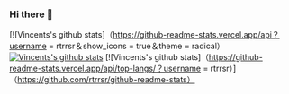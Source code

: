 ### Hi there 👋

<!--
**rtrrsr/rtrrsr** is a ✨ _special_ ✨ repository because its `README.md` (this file) appears on your GitHub profile.

Here are some ideas to get you started:

- 🔭 I’m currently working on ...
- 🌱 I’m currently learning ...
- 👯 I’m looking to collaborate on ...
- 🤔 I’m looking for help with ...
- 💬 Ask me about ...
- 📫 How to reach me: ...
- 😄 Pronouns: ...
- ⚡ Fun fact: ...
-->
[![Vincents's github stats]（https://github-readme-stats.vercel.app/api？username = rtrrsr＆show_icons = true＆theme = radical）
[![Vincents's github stats](https://github-readme-stats.vercel.app/api?username=rtrrsr)](https://github.com/rtrrsr/github-readme-stats)
[![Vincents's github stats]（https://github-readme-stats.vercel.app/api/top-langs/？username = rtrrsr）]（https://github.com/rtrrsr/github-readme-stats）
